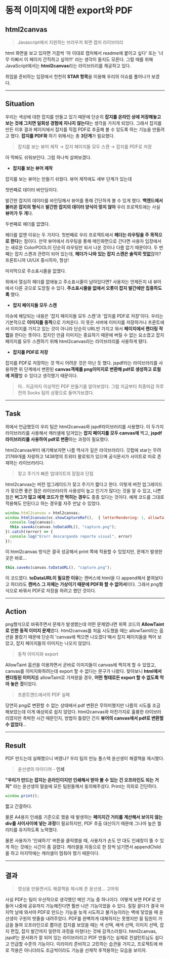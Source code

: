 # 동적 이미지에 대한 export와 PDF

## html2canvas

> Javascript에서 지원하는 브라우저 화면 캡처 라이브러리

html 화면을 보고 있자면 가끔씩 '아 이대로 캡처해서 readme에 붙이고 싶다' 또는 '너무 이뻐서 이 페이지 간직하고 싶어!!!' 라는 생각이 들지도 모른다. 그럴 때를 위해 JavaScript에서는 **html2canvas**라는 라이브러리를 제공하고 있다.

취업을 준비하는 입장에서 천천히 **STAR 항목**을 이용해 우리의 이슈를 풀어나가 보겠다.

------

## Situation

우리는 색상에 대한 잡지를 만들고 있기 때문에 단순히 **잡지를 온라인 상에 저장해놓고 보는 것에 그치면 일회성 경험에 지나지 않는다**는 생각을 가지게 되었다. 그래서 잡지를 만든 이후 결과 페이지에서 잡지를 직접 PDF로 추출해 볼 수 있도록 하는 기능을 만들려고 했다. **잡지를 PDF화** 하기 위해서는 총 **3단계**가 필요했다.

> 잡지를 보는 뷰어 제작 → 잡지 페이지들 모두 스캔 → 잡지를 PDF로 저장

아 딱봐도 쉬워보인다. 그럼 하나씩 살펴보겠다.

- **잡지를 보는 뷰어 제작**

잡지를 보는 뷰어는 만들기 쉬웠다. 뷰어 제작에도 세부 단계가 있는데

첫번째로 데이터 바인딩이다.

발간한 잡지의 데이터를 바인딩해서 뷰어를 통해 간단하게 볼 수 있게 했다. **백엔드에서 불러온 잡지의 형식**과 **발간한 잡지의 데이터 양식이 맞지 않아** 우리 프로젝트에는 사실 **뷰어가 두 개**다.

두번째로 헤더를 없앴다.

헤더를 없앤 이유는 두 가지다. 첫번째로 우리 프로젝트에서 **헤더는 라우팅을 주 목적으로 한다**는 점이다. 만약 뷰어에서 라우팅을 통해 메인화면으로 간다면 사용자 입장에서는 새로운 ColorPOOL이 단순히 라우팅만 되서 나온 것이나 다름 없기 때문이다. 두 번째는 잡지 스캔과 관련이 되어 있는데, **헤더가 나와 있는 잡지 스캔은 솔직히 멋없**잖아? 프론트니까 UI/UX 중시하자, 항상!

마지막으로 주소표시줄을 없앴다.

위에서 열심히 헤더를 없애놓고 주소표시줄이 남아있다면? 사용자는 언제든지 내 뷰어에서 다른 곳으로 도망칠 수 있다. **주소표시줄을 없애서 오롯이 잡지 발간에만 집중하도록** 했다.

- **잡지 페이지들 모두 스캔**

이슈에 해당되는 내용은 '잡지 페이지들 모두 스캔'과 '잡지를 PDF로 저장'이다. 우리는 기본적으로 **이미지를 동적**으로 가져온다. 이 뜻은 서버에 이미지를 저장하거나 프론트에서 이미지를 가지고 있는 것이 아니라 단순히 URL만 가지고 와서 **페이지에서 렌더링 작업**을 한다는 뜻이다. 잡지인 만큼 이미지는 중요하기 때문에 버릴 수 없는 요소였고 잡지 페이지를 모두 스캔하기 위해 html2canvas라는 라이브러리를 사용하게 됐다.

- **잡지를 PDF로 저장**

잡지를 PDF로 저장하는 것 역시 어려운 것은 아닌 듯 했다. jspdf라는 라이브러리를 사용하면 위 단계에서 변환된 **canvas객체를 png이미지로 변환해 pdf로 생성하고 로컬에 저장**할 수 있다고 생각했기 때문이다.

> 아.. 지금까지 이상적인 PDF 만들기를 알아보았다. 그럼 지금부터 최종마감 하루전의 Socks 팀의 상황으로 들어가보겠다.

------

## Task

위에서 언급했듯이 우리 팀은 html2canvas와 jspdf라이브러리를 사용했다. 이 두가지 라이브러리를 사용해서 캐러셀에 담겨있는 **잡지 페이지를 모두 canvas에** 찍고, **jspdf 라이브러리를 사용하여 pdf로 변환**하는 과정이 필요했다.

html2canvas부터 얘기해보자면 나름 역사가 깊은 라이브러리다. 깃헙에 star는 무려 21769개를 자랑하고 1438명의 트위터 팔로워가 있으며 공식문서가 사이트로 따로 존재하는 라이브러리다. 

> 잦고 주기가 빠른 업데이트의 장점과 단점

html2canvas는 버전 업그레이드가 잦고 주기가 짧다고 한다. 이렇게 버전 업그레이드가 잦으면 좋은 점은 라이브러리의 사용성이 높고 인기가 많다는 것을 알 수 있고, 나쁜 점은 **버그가 많고 예제 코드가 안 먹히는 경우**도 종종 있다는 것이다. 예제 코드를 그대로 적용해도 안된다고 하는 경우를 자주 만날 수 있었다.

```jsx
window.html2canvas = html2canvas;
window.html2canvas(vc.showCaptureRef(),  { letterRendering: 1, allowTaint : true}).then(canvas => {
  console.log(canvas);
  this.saveAs(canvas.toDataURL(), "capture.png");
}).catch((error) => {
  console.log("Erorr descargando reporte visual", error)
});
```

이 html2canvas 방식은 결국 성공해서 print 쪽에 적용할 수 있었지만, 문제가 발생한 곳은 바로...

```jsx
this.saveAs(canvas.toDataURL(), "capture.png");
```

이 코드였다. **toDataURL이 필요한 이유**는 캔버스에 html을 다 append해서 붙여놨다고 하더라도 **캔버스 그 자체는 가상이기 때문에 PDF화 할 수 없어서**이다. 그래서 png형식으로 바꿔서 PDF로 저장을 하려고 했던 것이다.

------

## Action

png형식으로 바꿔주면서 문제가 발생했는데 어떤 문제였나면 위쪽 코드의 **AllowTaint로 인한 동적 이미지 문제**였다. html2canvas를 처음 시도했을 때는 allowTaint라는 옵션을 몰랐기 때문에 단순히 'canvas에 찍으면 나오겠다'해서 잡지 페이지들을 찍어 보았고, 잡지 페이지들의 이미지는 나오지 않았다.

> 동적 이미지와 export

AllowTaint 옵션을 이용하면서 곧바로 이미지들이 canvas에 찍히게 할 수 있었고, canvas를 이미지화하려는데 export 할 수 없다는 문구가 나왔다. 찾아보니 **html에서 렌더링된 이미지**를 allowTaint로 가져왔을 경우, **어떤 형태로든 export 할 수 없도록 막아 놓은 것**이었다.

> 프론트엔드에서의 PDF 실패

당연히 png로 변환할 수 없는 상태에서 pdf 변환은 무의미했지만 나름의 시도를 조금 해보았는데 이게 예상외로 쉽지 않았다. html2canvas와 마찬가지로 훌륭한 라이브러리였지만 촉박한 시간 때문인지, 방법이 틀렸던 건지 **뷰어의 canvas에서 pdf로 변환할 수 없었다**...

------

## Result

PDF 만드는데 실패했으니 버렸나? 우리 팀의 만능 풀스택 윤선생이 해결책을 제시했다.

> 윤선생의 아이디어 - **인쇄**

**"우리가 만드는 잡지는 온라인이지만 인쇄해서 받아 볼 수 있는 건 오프라인도 되는 거지"** 라는 윤선생의 말씀에 모든 팀원들께서 동의해주셨다. Print는 의외로 간단하다.

```jsx
window.print();
```

짧고 간결하다.

물론 A4용지 인쇄를 기준으로 했을 때 발생하는 **페이지간 거리를 계산해서 보이지 않는 div를 사이사이에 넣는 과정**이 필요하지만, PDF 추출 대신이기 때문에 그나마 높은 퀄리티를 유지하도록 노력했다.

물론 사용자가 '인쇄하기' 버튼을 클릭했을 때, 사용자가 손도 안 대도 인쇄창이 뜰 수 있게 하는 것에는 시간이 좀 걸렸다. 캐러셀을 자동으로 한 장씩 넘기면서 appendChild를 하고 마지막에는 캐러셀이 멈춰야 했기 때문이다.

------

## 결과

> 영상을 만들면서도 해결책을 제시해 준 윤선생... 고마워

사실 PDF는 팀이 우선적으로 생각했던 메인 기능 중 하나이다. 어떻게 보면 PDF로 만들어 나중에 공유까지 가능해진다면 훨씬 나은 기능이었을 수 있다. 질질 끌다가 결국 마지막 날에 와서야 PDF로 만드는 기능을 늦게 시도하고 불가능이라는 벽에 닿았을 때 윤선생이 구원의 밧줄을 내려주었다. PDF를 완벽하게 대체하지는 못했지만 뮹 팀원이 거금을 들여 오프라인으로 뽑아온 잡지를 보았을 때는 색 선택, 배색 선택, 이미지 선택, 잡지 편집, 잡지 발간까지 일련의 과정을 마쳤다는 것에 감격스러웠다. html2canvas, jspdf는 문서화가 잘 되어 있는 라이브러리고 PDF 만들기는 실제로 컨설턴트님도 쉽다고 언급할 수준의 기능이다. 미리미리 준비하고 고민하는 습관을 가지고, 프로젝트에 바로 적용은 아니더라도 조금씩이라도 기능을 선제작 후적용하는 모습을 보이자.